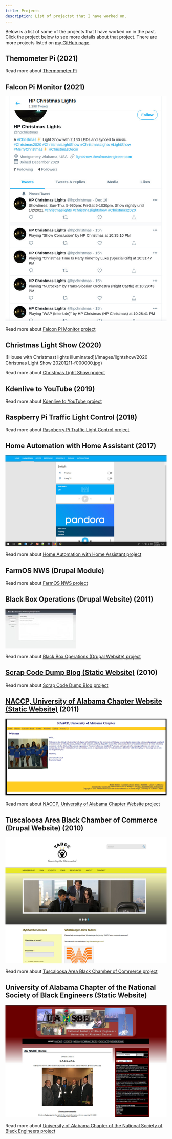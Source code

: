 ```yaml
---
title: Projects
description: List of projectst that I have worked on.
---
```


Below is a list of some of the projects that I have worked on in the past. Click the project below to see 
more details about that project. There are more projects listed on
[my GitHub page](https://github.com/almostengr/).

## Themometer Pi (2021)

Read more about [Thermometer Pi](/thermometerpi)

## Falcon Pi Monitor (2021)

![Screenshot of tweets from the application](/images/lightshow/20201220presentation/twittertweets.jpg)

Read more about [Falcon Pi Monitor project](/falconpimonitor)

## Christmas Light Show (2020)

![House with Christmast lights illuminated](/images/lightshow/2020 Christmas Light Show 20201211-f000000.jpg)

Read more about [Christmas Light Show project](/lightshow)

## Kdenlive to YouTube (2019)

Read more about [Kdenlive to YouTube project](/projects/kdenlivetoyoutube)

## Raspberry Pi Traffic Light Control (2018)

Read more about [Raspberry Pi Traffic Light Control project](/trafficpi)

## Home Automation with Home Assistant (2017)

![Screenshot of Home Automation](/images/portfolio_homeassistant.jpg)

Read more about [Home Automation with Home Assistant project](/projects/home-automation)

## FarmOS NWS (Drupal Module)

Read more about [FarmOS NWS project](/projects/farmos-nws)

## Black Box Operations (Drupal Website) (2011)

![operations.jpg](/images/portfolio_operations.jpg)

Read more about [Black Box Operations (Drupal Website) project](/projects/black-box-operations)

## [Scrap Code Dump Blog (Static Website)](/projects/scrap-code-dump) (2010)

Read more about [Scrap Code Dump Blog project](/projects/scrap-code-dump)

## [NACCP, University of Alabama Chapter Website (Static Website)](/projects/uanaacp) (2011)

![uanaacp_0.jpg](/images/portfolio_uanaacp.jpg)

Read more about [NACCP, University of Alabama Chapter Website project](/projects/uanaacp)

## Tuscaloosa Area Black Chamber of Commerce (Drupal Website) (2010)

![tabcc screenshot.jpg](/images/portfolio_tabcc.jpg)

Read more about [Tuscaloosa Area Black Chamber of Commerce project](/projects/tabcc)

## University of Alabama Chapter of the National Society of Black Engineers (Static Website)

![UA NSBE Screenshot](/images/portfolio_uansbe.jpg)

Read more about 
[University of Alabama Chapter of the National Society of Black Engineers project](/projects/uansbe)
